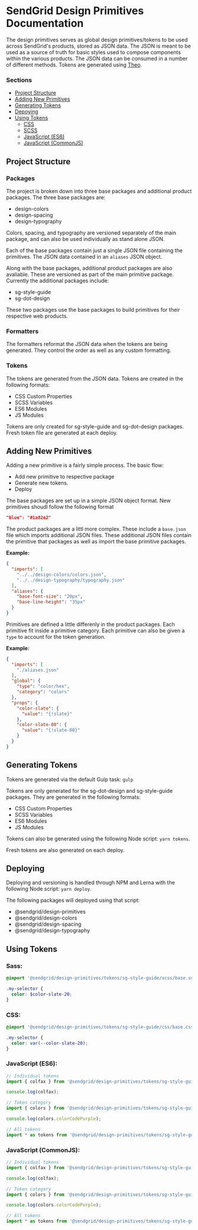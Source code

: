 # SendGrid Design Primitives Documentation

The design primitives serves as global design primitives/tokens to be used across SendGrid's products, stored as JSON data.
The JSON is meant to be used as a source of truth for basic styles used to compose components within the various products.
The JSON data can be consumed in a number of different methods. Tokens are generated using [Theo](https://github.com/salesforce-ux/theo).

### Sections
* [Project Structure](#project-structure)
* [Adding New Primitives](#adding-new-primitives)
* [Generating Tokens](#generating-tokens)
* [Depoying](#deploying)
* [Using Tokens](#using-tokens)
  * [CSS](#css)
  * [SCSS](#scss)
  * [JavaScript (ES6)](#javascript-es6)
  * [JavaScript (CommonJS)](#javascript-commonjs)

## Project Structure

### Packages

The project is broken down into three base packages and additional product packages. The three base packages are:

* design-colors
* design-spacing
* design-typography

Colors, spacing, and typography are versioned separately of the main package, and can also be used individually as stand alone JSON.

Each of the base packages contain just a single JSON file containing the primitives. The JSON data contained in an `aliases` JSON object.

Along with the base packages, additional product packages are also avaliable. These are versioned as part of the main primitive package. Currently the additional packages include:

* sg-style-guide
* sg-dot-design

These two packages use the base packages to build primitives for their respective web products.

### Formatters

The formatters reformat the JSON data when the tokens are being generated. They control the order as well as any custom formatting.

### Tokens

The tokens are generated from the JSON data. Tokens are created in the following formats:

* CSS Custom Properties
* SCSS Variables
* ES6 Modules
* JS Modules

Tokens are only created for sg-style-guide and sg-dot-design packages. Fresh token file are generated at each deploy.

## Adding New Primitives

Adding a new primitive is a fairly simple process. The basic flow:

* Add new primitive to respective package
* Generate new tokens.
* Deploy

The base packages are set up in a simple JSON object format. New primitives shoudl follow the following format

```JSON
"blue": "#1a82e2"
```

The product packages are a littl more complex. These include a `base.json` file which imports additional JSON files. These additional JSON files contain the primitive that packages as well as import the base primitive packages.

**Example:**

```JSON
{
  "imports": [
    "../../design-colors/colors.json",
    "../../design-typography/typography.json"
  ],
  "aliases": {
    "base-font-size": "20px",
    "base-line-height": "35px"
  }
}
```

Primitives are defined a little differenly in the product packages. Each primitive fit inside a primitive category. Each primitive can also be given a `type` to account for the token generation.

**Example:**

```JSON
{
  "imports": [
    "./aliases.json"
  ],
  "global": {
    "type": "color/hex",
    "category": "colors"
  },
  "props": {
    "color-slate": {
      "value": "{!slate}"
    },
    "color-slate-80": {
      "value": "{!slate-80}"
    }
  }
}
```

## Generating Tokens

Tokens are generated via the default Gulp task: `gulp`

Tokens are only generated for the sg-dot-design and sg-style-guide packages. They are generated in the following formats:

* CSS Custom Properties
* SCSS Variables
* ES6 Modules
* JS Modules

Tokens can also be generated using the following Node script: `yarn tokens`.

Fresh tokens are also generated on each deploy.

## Deploying

Deploying and versioning is handled through NPM and Lerna with the following Node script: `yarn deploy`.

The following packages will deployed using that script:

* @sendgrid/design-primitives
* @sendgrid/design-colors
* @sendgrid/design-spacing
* @sendgrid/design-typography

## Using Tokens

### Sass:

```scss
@import '@sendgrid/design-primitives/tokens/sg-style-guide/scss/base.scss';

.my-selector {
  color: $color-slate-20;
}
```

### CSS:

```css
@import '@sendgrid/design-primitives/tokens/sg-style-guide/css/base.css';

.my-selector {
  color: var(--color-slate-20);
}
```

### JavaScript (ES6):

```js
// Individual tokens
import { colfax } from '@sendgrid/design-primitives/tokens/sg-style-guide/es6/base.es6';

console.log(colfax);

// Token category
import { colors } from '@sendgrid/design-primitives/tokens/sg-style-guide/es6/base.es6';

console.log(colors.colorCodePurple);

// All tokens
import * as tokens from '@sendgrid/design-primitives/tokens/sg-style-guide/es6/base.es6';
```

### JavaScript (CommonJS):

```js
// Individual tokens
import { colfax } from '@sendgrid/design-primitives/tokens/sg-style-guide/common/base.common';

console.log(colfax);

// Token category
import { colors } from '@sendgrid/design-primitives/tokens/sg-style-guide/common/base.common';

console.log(colors.colorCodePurple);

// All tokens
import * as tokens from '@sendgrid/design-primitives/tokens/sg-style-guide/common/base.common';
```
